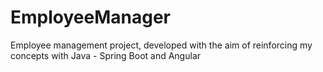 # EmployeeManager
Employee management project, developed with the aim of reinforcing my concepts with Java - Spring Boot and Angular
